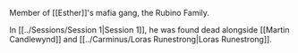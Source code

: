 Member of [[Esther]]'s mafia gang, the Rubino Family.

In [[../Sessions/Session 1|Session 1]], he was found dead alongside [[Martin Candlewynd]] and [[../Carminus/Loras Runestrong|Loras Runestrong]].
